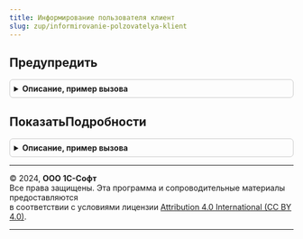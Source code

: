 ```yaml
---
title: Информирование пользователя клиент
slug: zup/informirovanie-polzovatelya-klient
---
```



## Предупредить
<details style="margin: 1em 0; padding: 0.5em; border: 1px solid #ccc; border-radius: 6px;">

<summary style="font-weight: bold; cursor: pointer;">Описание, пример вызова</summary>

```bsl

// Выводит предупреждение с кратким текстом и кнопкой для просмотра подробных сведений.
//
// Параметры:
//   КраткийТекст   - Строка - Текст предупреждения.
//   ПодробныйТекст - Строка - Подробный текст, который выводится по нажатию на кнопку "Подробнее".
//                             Если не указан, то кнопка для просмотра подробных сведений тоже не выводится.
//   Заголовок      - Строка - Заголовок предупреждения.
//                             Если не указан, то выводится стандартный заголовок предупреждений 1С:Предприятия.
//   Картинка     - Картинка - Картинка диалога.
//
Процедура Предупредить(КраткийТекст, ПодробныйТекст = "", Заголовок = "", Картинка = Неопределено) Экспорт
```

Пример вызова
```bsl
ИнформированиеПользователяКлиент.Предупредить(КраткийТекст, ПодробныйТекст, Заголовок, Картинка);
```
</details>

## ПоказатьПодробности
<details style="margin: 1em 0; padding: 0.5em; border: 1px solid #ccc; border-radius: 6px;">

<summary style="font-weight: bold; cursor: pointer;">Описание, пример вызова</summary>

```bsl

// Выводит многострочный текст с возможностью копирования в буфер обмена.
//
// Параметры:
//   ПодробныйТекст - Строка   - Текст для отображения.
//   Заголовок      - Строка   - Заголовок диалога.
//   Картинка       - Картинка - Картинка диалога.
//
Процедура ПоказатьПодробности(ПодробныйТекст, Заголовок = "", Картинка = Неопределено) Экспорт
```

Пример вызова
```bsl
ИнформированиеПользователяКлиент.ПоказатьПодробности(ПодробныйТекст, Заголовок, Картинка);
```
</details>

---

© 2024, **ООО 1С-Софт**  
Все права защищены. Эта программа и сопроводительные материалы предоставляются  
в соответствии с условиями лицензии [Attribution 4.0 International (CC BY 4.0)](https://creativecommons.org/licenses/by/4.0/legalcode).

---
